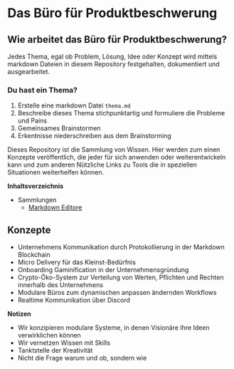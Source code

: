 # Das Büro für Produktbeschwerung

## Wie arbeitet das Büro für Produktbeschwerung?
Jedes Thema, egal ob Problem, Lösung, Idee oder Konzept wird mittels markdown Dateien in diesem Repository festgehalten, dokumentiert und ausgearbeitet.

### Du hast ein Thema?
1. Erstelle eine markdown Datei `thema.md`
2. Beschreibe dieses Thema stichpunktartig und formuliere die Probleme und Pains
3. Gemeinsames Brainstormen
4. Erkentnisse niederschreiben aus dem Brainstorming

Dieses Repository ist die Sammlung von Wissen. Hier werden zum einen Konzepte veröffentlich, die jeder für sich anwenden oder weiterentwickeln kann und zum anderen Nützliche Links zu Tools die in speziellen Situationen weiterhelfen können.

**Inhaltsverzeichnis**
- Sammlungen
  - [Markdown Editore](liste-markdown-editor.md)
 
## Konzepte
  - Unternehmens Kommunikation durch Protokollierung in der Markdown Blockchain
  - Micro Delivery für das Kleinst-Bedürfnis
  - Onboarding Gaminification in der Unternehmensgründung
  - Crypto-Öko-System zur Verteilung von Werten, Pflichten und Rechten innerhalb des Unternehmens
  - Modulare Büros zum dynamischen anpassen ändernden Workflows
  - Realtime Kommunikation über Discord


**Notizen**
- Wir konzipieren modulare Systeme, in denen Visionäre Ihre Ideen verwirklichen können
- Wir vernetzen Wissen mit Skills
- Tanktstelle der Kreativität
- Nicht die Frage warum und ob, sondern wie
